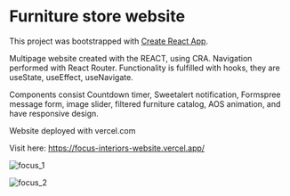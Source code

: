 # Furniture store website

This project was bootstrapped with [Create React App](https://github.com/facebook/create-react-app).

Multipage website created with the REACT, using CRA.
Navigation performed with React Router. 
Functionality is fulfilled with hooks, they are useState, useEffect, useNavigate.

Components consist Countdown timer, Sweetalert notification, Formspree message form, image slider,  filtered furniture catalog, AOS animation, and have responsive design.

Website deployed with vercel.com

Visit here: https://focus-interiors-website.vercel.app/

![focus_1](https://user-images.githubusercontent.com/107706284/217343812-5bfbd657-538a-4eac-80da-5de2ca2f048a.jpg)

![focus_2](https://user-images.githubusercontent.com/107706284/217343852-82befc96-2c78-4a4c-bb18-2d199235abaa.jpg)
